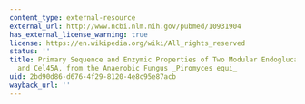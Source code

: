 ```yaml
---
content_type: external-resource
external_url: http://www.ncbi.nlm.nih.gov/pubmed/10931904
has_external_license_warning: true
license: https://en.wikipedia.org/wiki/All_rights_reserved
status: ''
title: Primary Sequence and Enzymic Properties of Two Modular Endoglucanases, Cel5A
  and Cel45A, from the Anaerobic Fungus _Piromyces equi_
uid: 2bd90d86-d676-4f29-8120-4e8c95e87acb
wayback_url: ''
---
```

